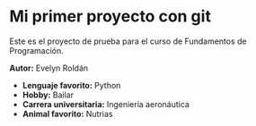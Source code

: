 # Mi primer proyecto con git
Este es el proyecto de prueba para el curso de Fundamentos de Programación.

**Autor:** Evelyn Roldán
- **Lenguaje favorito:** Python
- **Hobby:** Bailar
- **Carrera universitaria:** Ingeniería aeronáutica 
- **Animal favorito:** Nutrias

